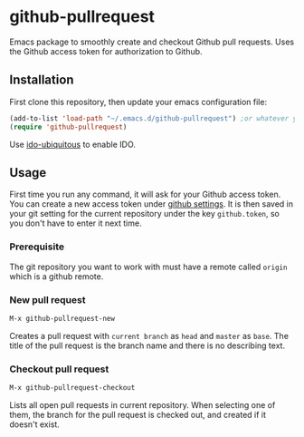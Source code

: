 # github-pullrequest
Emacs package to smoothly create and checkout Github pull requests. Uses the Github access token for authorization to Github.

## Installation
First clone this repository, then update your emacs configuration file:

```lisp
(add-to-list 'load-path "~/.emacs.d/github-pullrequest") ;or whatever your path is
(require 'github-pullrequest)
```

Use [ido-ubiquitous](https://github.com/DarwinAwardWinner/ido-ubiquitous) to enable IDO.

## Usage

First time you run any command, it will ask for your Github access token. You can create a new access token under [github settings](https://github.com/settings/tokens). It is then saved in your git setting for the current repository under the key `github.token`, so you don't have to enter it next time.

### Prerequisite

The git repository you want to work with must have a remote called `origin` which is a github remote.

### New pull request

```lisp
M-x github-pullrequest-new
```

Creates a pull request with `current branch` as `head` and `master` as `base`. The title of the pull request is the branch name and there is no describing text.

### Checkout pull request

```lisp
M-x github-pullrequest-checkout
```

Lists all open pull requests in current repository. When selecting one of them, the branch for the pull request is checked out, and created if it doesn't exist.
